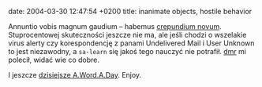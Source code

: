 date: 2004-03-30 12:47:54 +0200
title: inanimate objects, hostile behavior

Annuntio vobis magnum gaudium – habemus [crepundium novum](http://bogofilter.sourceforge.net/ 'Bogofilter'). Stuprocentowej skuteczności jeszcze nie ma, ale jeśli chodzi o wszelakie virus alerty czy korespondencję z panami Undelivered Mail i User Unknown to jest niezawodny, a `sa-learn` się jakoś tego nauczyć nie potrafił. [dmr](http://bol-istnienia.org/ 'alone at PWr') mi polecił, widać wie co dobre.

I jeszcze [dzisiejsze A.Word.A.Day](http://wordsmith.org/words/resistentialism.html 'resistentialism'). Enjoy.
